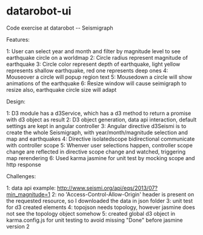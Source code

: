 datarobot-ui
============

Code exercise at datarobot -- Seismigraph

Features:

1: User can select year and month and filter by magnitude level to see earthquake circle on a worldmap
2: Circle radius represent magnitude of earthquake
3: Circle color represent depth of earthquake, light yellow represents shallow earthquake, red one represents deep ones
4: Mouseover a circle will popup region text
5: Mousedown a circle will show animations of the earthquake
6: Resize window will cause seimigraph to resize also, earthquake circle size will adapt

Design:

1: D3 module has a d3Service, which has a d3 method to return a promise with d3 object as result
2: D3 object generation, data api interaction, default settings are kept in angular controller
3: Angular directive d3Seismi is to create the whole Seismigraph, with year/month/magnitude selection 
   and map and earthquakes
4: Directive isolatedscope bidirectional communicate with controller scope
5: Whenver user selections happen, controller scope change are reflected in directive scope change and watched, 
   triggering map rerendering
6: Used karma jasmine for unit test by mocking scope and http response

Challenges:

1: data api example: http://www.seismi.org/api/eqs/2013/07?min_magnitude=1
2: no 'Access-Control-Allow-Origin' header is present on the requested resource, so I downloaded the data in json folder
3: unit test for d3 created elements
4: topojson needs topology, however jasmine does not see the topology object somehow
5: created global d3 object in karma.config.js for unit testing to avoid missing "Done" before jasmine version 2
